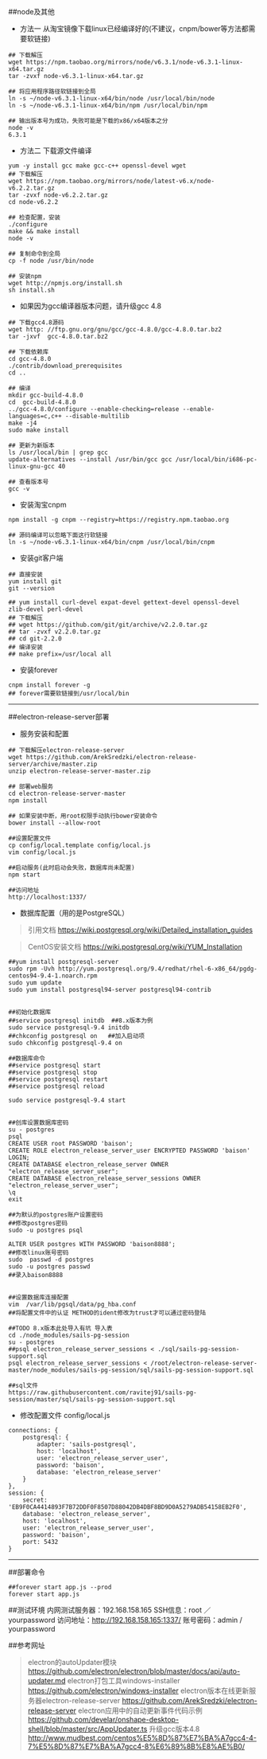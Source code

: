 ##node及其他
* 方法一 从淘宝镜像下载linux已经编译好的(不建议，cnpm/bower等方法都需要软链接)
```
## 下载解压
wget https://npm.taobao.org/mirrors/node/v6.3.1/node-v6.3.1-linux-x64.tar.gz
tar -zvxf node-v6.3.1-linux-x64.tar.gz

## 将应用程序路径软链接到全局
ln -s ~/node-v6.3.1-linux-x64/bin/node /usr/local/bin/node
ln -s ~/node-v6.3.1-linux-x64/bin/npm /usr/local/bin/npm

## 输出版本号为成功，失败可能是下载的x86/x64版本之分
node -v
6.3.1
```
* 方法二 下载源文件编译
```
yum -y install gcc make gcc-c++ openssl-devel wget
## 下载解压
wget https://npm.taobao.org/mirrors/node/latest-v6.x/node-v6.2.2.tar.gz
tar -zvxf node-v6.2.2.tar.gz 
cd node-v6.2.2

## 检查配置，安装
./configure
make && make install
node -v

## 复制命令到全局
cp -f node /usr/bin/node

## 安装npm
wget http://npmjs.org/install.sh
sh install.sh
```

* 如果因为gcc编译器版本问题，请升级gcc 4.8
```
## 下载gcc4.8源码
wget http: //ftp.gnu.org/gnu/gcc/gcc-4.8.0/gcc-4.8.0.tar.bz2
tar -jxvf  gcc-4.8.0.tar.bz2

## 下载依赖库
cd gcc-4.8.0
./contrib/download_prerequisites
cd ..

## 编译
mkdir gcc-build-4.8.0
cd  gcc-build-4.8.0
../gcc-4.8.0/configure --enable-checking=release --enable-languages=c,c++ --disable-multilib
make -j4
sudo make install

## 更新为新版本
ls /usr/local/bin | grep gcc
update-alternatives --install /usr/bin/gcc gcc /usr/local/bin/i686-pc-linux-gnu-gcc 40

## 查看版本号
gcc -v
```

* 安装淘宝cnpm
```
npm install -g cnpm --registry=https://registry.npm.taobao.org

## 源码编译可以忽略下面这行软链接
ln -s ~/node-v6.3.1-linux-x64/bin/cnpm /usr/local/bin/cnpm
```

* 安装git客户端
```
## 直接安装
yum install git
git --version

## yum install curl-devel expat-devel gettext-devel openssl-devel zlib-devel perl-devel
## 下载解压
## wget https://github.com/git/git/archive/v2.2.0.tar.gz
## tar -zvxf v2.2.0.tar.gz
## cd git-2.2.0
## 编译安装
## make prefix=/usr/local all
```
* 安装forever
```
cnpm install forever -g
## forever需要软链接到/usr/local/bin
```

-------------------

##electron-release-server部署
* 服务安装和配置
```
## 下载解压electron-release-server
wget https://github.com/ArekSredzki/electron-release-server/archive/master.zip
unzip electron-release-server-master.zip

## 部署web服务
cd electron-release-server-master
npm install

## 如果安装中断，用root权限手动执行bower安装命令
bower install --allow-root

##设置配置文件
cp config/local.template config/local.js 
vim config/local.js

##启动服务(此时启动会失败，数据库尚未配置)
npm start

##访问地址
http://localhost:1337/

```

* 数据库配置（用的是PostgreSQL）

> 引用文档 https://wiki.postgresql.org/wiki/Detailed_installation_guides

> CentOS安装文档 https://wiki.postgresql.org/wiki/YUM_Installation

```
##yum install postgresql-server
sudo rpm -Uvh http://yum.postgresql.org/9.4/redhat/rhel-6-x86_64/pgdg-centos94-9.4-1.noarch.rpm
sudo yum update
sudo yum install postgresql94-server postgresql94-contrib


##初始化数据库
##service postgresql initdb  ##8.x版本为例
sudo service postgresql-9.4 initdb
##chkconfig postgresql on   ##加入启动项
sudo chkconfig postgresql-9.4 on

##数据库命令
##service postgresql start
##service postgresql stop
##service postgresql restart
##service postgresql reload

sudo service postgresql-9.4 start


##创库设置数据库密码
su - postgres
psql
CREATE USER root PASSWORD 'baison';
CREATE ROLE electron_release_server_user ENCRYPTED PASSWORD 'baison' LOGIN;
CREATE DATABASE electron_release_server OWNER "electron_release_server_user";
CREATE DATABASE electron_release_server_sessions OWNER "electron_release_server_user";
\q
exit

##为默认的postgres账户设置密码
##修改postgres密码
sudo -u postgres psql

ALTER USER postgres WITH PASSWORD 'baison8888';
##修改linux账号密码
sudo  passwd -d postgres
sudo -u postgres passwd
##录入baison8888


##设置数据库连接配置
vim  /var/lib/pgsql/data/pg_hba.conf
##将配置文件中的认证 METHOD的ident修改为trust才可以通过密码登陆

##TODO 8.x版本此处导入有坑 导入表 
cd ./node_modules/sails-pg-session
su - postgres
##psql electron_release_server_sessions < ./sql/sails-pg-session-support.sql
psql electron_release_server_sessions < /root/electron-release-server-master/node_modules/sails-pg-session/sql/sails-pg-session-support.sql

##sql文件
https://raw.githubusercontent.com/ravitej91/sails-pg-session/master/sql/sails-pg-session-support.sql

```
* 修改配置文件 config/local.js
```
connections: {        
    postgresql: {        
        adapter: 'sails-postgresql',        
        host: 'localhost',        
        user: 'electron_release_server_user',        
        password: 'baison',        
        database: 'electron_release_server'        
    }    
},    
session: {                
    secret: 'EB9F0CA4414893F7B72DDF0F8507D88042DB4DBF8BD9D0A5279ADB54158EB2F0',        
    database: 'electron_release_server',        
    host: 'localhost',        
    user: 'electron_release_server_user',        
    password: 'baison',        
    port: 5432    
}

```

------------

##部署命令
```
##forever start app.js --prod
forever start app.js
```

##测试环境
内网测试服务器：192.168.158.165
SSH信息：root ／ yourpassword
访问地址：http://192.168.158.165:1337/
账号密码：admin / yourpassword

##参考网址
> electron的autoUpdater模块  https://github.com/electron/electron/blob/master/docs/api/auto-updater.md
> electron打包工具windows-installer  https://github.com/electron/windows-installer
> electron版本在线更新服务器electron-release-server  https://github.com/ArekSredzki/electron-release-server
> electron应用中的自动更新事件代码示例  https://github.com/develar/onshape-desktop-shell/blob/master/src/AppUpdater.ts
> 升级gcc版本4.8 http://www.mudbest.com/centos%E5%8D%87%E7%BA%A7gcc4-4-7%E5%8D%87%E7%BA%A7gcc4-8%E6%89%8B%E8%AE%B0/
